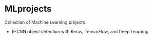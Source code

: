# MLprojects
Collection of Machine Learning projects

- R-CNN object detection with Keras, TensorFlow, and Deep Learning


